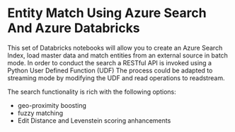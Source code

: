 # Entity Match Using Azure Search And Azure Databricks

This set of Databricks notebooks will allow you to create an Azure Search Index, load master data and match entities from an external source in batch mode. In order to conduct the search a RESTful API is invoked using a Python User Defined Function (UDF) The process could be adapted to streaming mode by modifying the UDF and read operations to readstream. 

The search functionality is rich with the following options:
- geo-proximity boosting
- fuzzy matching
- Edit Distance and Levenstein scoring anhancements
